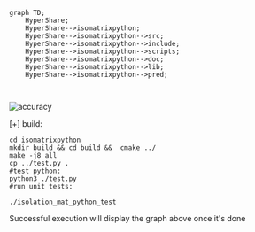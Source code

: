 ```mermaid
graph TD;
    HyperShare;
    HyperShare-->isomatrixpython;
    HyperShare-->isomatrixpython-->src;
    HyperShare-->isomatrixpython-->include;
    HyperShare-->isomatrixpython-->scripts;
    HyperShare-->isomatrixpython-->doc;
    HyperShare-->isomatrixpython-->lib;
    HyperShare-->isomatrixpython-->pred;

    

```



![accuracy](https://github.com/provallo-com/Hypershare/blob/main/AccuracyPerformance.png?raw=true)

[+] build:
```
cd isomatrixpython
mkdir build && cd build &&  cmake ../
make -j8 all
cp ../test.py .
#test python:
python3 ./test.py
#run unit tests: 

./isolation_mat_python_test
```

Successful execution will display the graph above once it's done 


